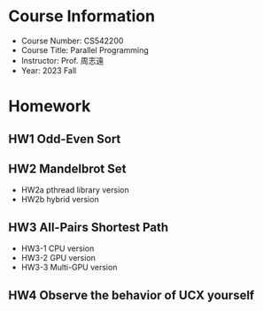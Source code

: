 # Course Information
* Course Number: CS542200
* Course Title: Parallel Programming
* Instructor: Prof. 周志遠
* Year: 2023 Fall
# Homework
## HW1 Odd-Even Sort
## HW2 Mandelbrot Set
* HW2a pthread library version
* HW2b hybrid version
## HW3 All-Pairs Shortest Path
* HW3-1 CPU version
* HW3-2 GPU version
* HW3-3 Multi-GPU version
## HW4 Observe the behavior of UCX yourself
